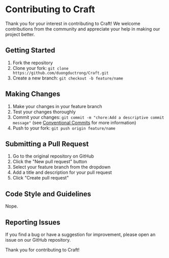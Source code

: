 # Contributing to Craft

Thank you for your interest in contributing to Craft! We welcome contributions from the community and appreciate your help in making our project better.

## Getting Started

1. Fork the repository
2. Clone your fork: `git clone https://github.com/duongductrong/Craft.git`
3. Create a new branch: `git checkout -b feature/name`

## Making Changes

1. Make your changes in your feature branch
2. Test your changes thoroughly
3. Commit your changes: `git commit -m "chore:Add a descriptive commit message"` (see [Conventional Commits](https://conventionalcommits.org/) for more information)
4. Push to your fork: `git push origin feature/name`

## Submitting a Pull Request

1. Go to the original repository on GitHub
2. Click the "New pull request" button
3. Select your feature branch from the dropdown
4. Add a title and description for your pull request
5. Click "Create pull request"

## Code Style and Guidelines

Nope.

## Reporting Issues

If you find a bug or have a suggestion for improvement, please open an issue on our GitHub repository.

Thank you for contributing to Craft!
